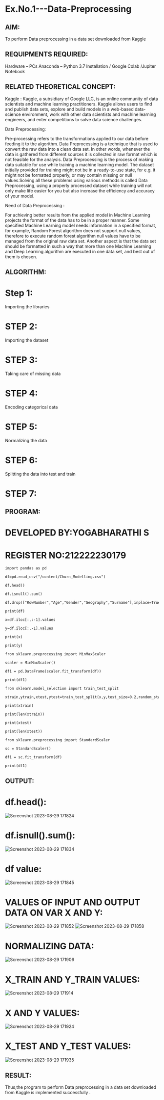 # Ex.No.1---Data-Preprocessing
## AIM:
To perform Data preprocessing in a data set downloaded from Kaggle

## REQUIPMENTS REQUIRED:
Hardware – PCs
Anaconda – Python 3.7 Installation / Google Colab /Jupiter Notebook

## RELATED THEORETICAL CONCEPT:

Kaggle :
Kaggle, a subsidiary of Google LLC, is an online community of data scientists and machine learning practitioners. Kaggle allows users to find and publish data sets, explore and build models in a web-based data-science environment, work with other data scientists and machine learning engineers, and enter competitions to solve data science challenges.

Data Preprocessing:

Pre-processing refers to the transformations applied to our data before feeding it to the algorithm. Data Preprocessing is a technique that is used to convert the raw data into a clean data set. In other words, whenever the data is gathered from different sources it is collected in raw format which is not feasible for the analysis.
Data Preprocessing is the process of making data suitable for use while training a machine learning model. The dataset initially provided for training might not be in a ready-to-use state, for e.g. it might not be formatted properly, or may contain missing or null values.Solving all these problems using various methods is called Data Preprocessing, using a properly processed dataset while training will not only make life easier for you but also increase the efficiency and accuracy of your model.

Need of Data Preprocessing :

For achieving better results from the applied model in Machine Learning projects the format of the data has to be in a proper manner. Some specified Machine Learning model needs information in a specified format, for example, Random Forest algorithm does not support null values, therefore to execute random forest algorithm null values have to be managed from the original raw data set.
Another aspect is that the data set should be formatted in such a way that more than one Machine Learning and Deep Learning algorithm are executed in one data set, and best out of them is chosen.


## ALGORITHM:
# Step 1:
Importing the libraries
# STEP 2:
Importing the dataset
# STEP 3:
Taking care of missing data
# STEP 4:
Encoding categorical data
# STEP 5:
Normalizing the data
# STEP 6:
Splitting the data into test and train
# STEP 7:

## PROGRAM:
# DEVELOPED BY:YOGABHARATHI S
# REGISTER NO:212222230179
```
import pandas as pd

df=pd.read_csv("/content/Churn_Modelling.csv")

df.head()

df.isnull().sum()

df.drop(["RowNumber","Age","Gender","Geography","Surname"],inplace=True,axis=1)

print(df)

x=df.iloc[:,:-1].values

y=df.iloc[:,-1].values

print(x)

print(y)

from sklearn.preprocessing import MinMaxScaler

scaler = MinMaxScaler()

df1 = pd.DataFrame(scaler.fit_transform(df))

print(df1)

from sklearn.model_selection import train_test_split

xtrain,ytrain,xtest,ytest=train_test_split(x,y,test_size=0.2,random_state=2)

print(xtrain)

print(len(xtrain))

print(xtest)

print(len(xtest))

from sklearn.preprocessing import StandardScaler

sc = StandardScaler()

df1 = sc.fit_transform(df)

print(df1)
```

## OUTPUT:
# df.head():
![Screenshot 2023-08-29 171824](https://github.com/Yogabharathi3/Ex.No.1---Data-Preprocessing/assets/118899387/3b04fcd6-dc55-48b0-8a11-ada8254cccb4)

# df.isnull().sum():
![Screenshot 2023-08-29 171834](https://github.com/Yogabharathi3/Ex.No.1---Data-Preprocessing/assets/118899387/0a8495d0-05fc-4a88-b715-e493ff688c98)

# df value:
![Screenshot 2023-08-29 171845](https://github.com/Yogabharathi3/Ex.No.1---Data-Preprocessing/assets/118899387/c98f6143-2a58-4408-8f31-2dfbd21c8502)

# VALUES OF INPUT AND OUTPUT DATA ON VAR X AND Y:
![Screenshot 2023-08-29 171852](https://github.com/Yogabharathi3/Ex.No.1---Data-Preprocessing/assets/118899387/6a7dfffd-e550-426a-a038-b53af5bd5f3a)
![Screenshot 2023-08-29 171858](https://github.com/Yogabharathi3/Ex.No.1---Data-Preprocessing/assets/118899387/a438074f-a221-4359-88d7-20f43b1c1e70)

# NORMALIZING DATA:
![Screenshot 2023-08-29 171906](https://github.com/Yogabharathi3/Ex.No.1---Data-Preprocessing/assets/118899387/8d3e9c48-6201-4121-8d43-aa114429fa87)

# X_TRAIN AND Y_TRAIN VALUES:
![Screenshot 2023-08-29 171914](https://github.com/Yogabharathi3/Ex.No.1---Data-Preprocessing/assets/118899387/fcf123ca-9b0f-41ce-8a57-4ecea71f32e6)

# X AND Y VALUES:
![Screenshot 2023-08-29 171924](https://github.com/Yogabharathi3/Ex.No.1---Data-Preprocessing/assets/118899387/47e3bb7b-3f0b-407f-b74b-10183101179c)

# X_TEST AND Y_TEST VALUES:
![Screenshot 2023-08-29 171935](https://github.com/Yogabharathi3/Ex.No.1---Data-Preprocessing/assets/118899387/7bf56ecf-33c6-466e-bb2a-5369ff931a47)

## RESULT:
Thus,the program to perform Data preprocessing in a data set downloaded from Kaggle is implemented successfully .

